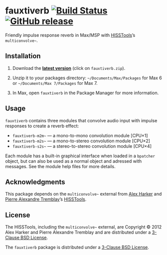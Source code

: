 # fauxtiverb [![Build Status](https://travis-ci.org/delucis/fauxtiverb.svg)](https://travis-ci.org/delucis/fauxtiverb) [![GitHub release](https://img.shields.io/github/release/delucis/fauxtiverb.svg?maxAge=600)](https://github.com/delucis/fauxtiverb/releases/latest)

Friendly impulse response reverb in Max/MSP with [HISSTools](https://github.com/HISSTools/HISSTools_Impulse_Response_Toolbox)’s `multiconvolve~`.

## Installation

1. Download the [__latest version__](https://github.com/delucis/fauxtiverb/releases/latest) (click on `fauxtiverb.zip`).

2. Unzip it to your packages directory:
`~/Documents/Max/Packages` for Max 6 or `~/Documents/Max 7/Packages` for Max 7.

3. In Max, open `fauxtiverb` in the Package Manager for more information.

## Usage

`fauxtiverb` contains three modules that convolve audio input with impulse responses to create a reverb effect:

- `fauxtiverb-m2m~` — a mono-to-mono convolution module [CPU×1]
- `fauxtiverb-m2s~` — a mono-to-stereo convolution module [CPU×2]
- `fauxtiverb-s2s~` — a stereo-to-stereo convolution module [CPU×4]

Each module has a built-in graphical interface when loaded in a `bpatcher` object, but can also be used as a normal object and adressed with messages. See the module help files for more details.

## Acknowledgments

This package depends on the `multiconvolve~` external from [Alex Harker](http://www.alexanderjharker.co.uk/) and [Pierre Alexandre Tremblay](http://www.pierrealexandretremblay.com/)’s [HISSTools](https://github.com/HISSTools/HISSTools_Impulse_Response_Toolbox).

## License

The HISSTools, including the `multiconvolve~` external, are Copyright © 2012 Alex Harker and Pierre Alexandre Tremblay and are distributed under a [3-Clause BSD License](https://opensource.org/licenses/BSD-3-Clause).

The `fauxtiverb` package is distributed under a [3-Clause BSD License](https://opensource.org/licenses/BSD-3-Clause).
